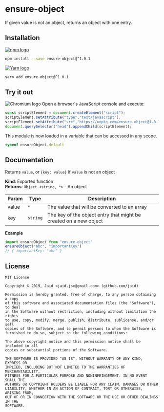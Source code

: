 # ensure-object


If given value is not an object, returns an object with one entry.

## Installation
<a href='https://npmjs.com/package/ensure-object'><img alt='npm logo' src='https://github.com/Jaid/action-readme/raw/master/images/base-assets/npm.png'/></a>
```bash
npm install --save ensure-object@^1.0.1
```
<a href='https://yarnpkg.com/package/ensure-object'><img alt='Yarn logo' src='https://github.com/Jaid/action-readme/raw/master/images/base-assets/yarn.png'/></a>
```bash
yarn add ensure-object@^1.0.1
```


## Try it out
<img alt='Chromium logo' src='https://github.com/Jaid/action-readme/raw/master/images/base-assets/browser.png'/>
Open a browser's JavaScript console and execute:

```javascript
const scriptElement = document.createElement("script");
scriptElement.setAttribute("type","text/javascript");
scriptElement.setAttribute("src","https://unpkg.com/ensure-object@1.0.1");
document.querySelector("head").appendChild(scriptElement);
```

This module is now loaded in a variable that can be accessed in any scope.

```javascript
typeof ensureObject.default
```

## Documentation
Returns `value`, or `{key: value}` if `value` is not an object

**Kind**: Exported function  
**Returns**: <code>Object.&lt;string, \*&gt;</code> - An object  

| Param | Type | Description |
| --- | --- | --- |
| value | <code>\*</code> | The value that will be converted to an array |
| key | <code>string</code> | The key of the object entry that might be created on a new object |

**Example**  
```javascript
import ensureObject from "ensure-object"
ensureObject("abc", "importantKey")
// { importantKey: "abc" }
```


## License
```text
MIT License

Copyright © 2019, Jaid <jaid.jsx@gmail.com> (github.com/jaid)

Permission is hereby granted, free of charge, to any person obtaining a copy
of this software and associated documentation files (the "Software"), to deal
in the Software without restriction, including without limitation the rights
to use, copy, modify, merge, publish, distribute, sublicense, and/or sell
copies of the Software, and to permit persons to whom the Software is
furnished to do so, subject to the following conditions:

The above copyright notice and this permission notice shall be included in all
copies or substantial portions of the Software.

THE SOFTWARE IS PROVIDED "AS IS", WITHOUT WARRANTY OF ANY KIND, EXPRESS OR
IMPLIED, INCLUDING BUT NOT LIMITED TO THE WARRANTIES OF MERCHANTABILITY,
FITNESS FOR A PARTICULAR PURPOSE AND NONINFRINGEMENT. IN NO EVENT SHALL THE
AUTHORS OR COPYRIGHT HOLDERS BE LIABLE FOR ANY CLAIM, DAMAGES OR OTHER
LIABILITY, WHETHER IN AN ACTION OF CONTRACT, TORT OR OTHERWISE, ARISING FROM,
OUT OF OR IN CONNECTION WITH THE SOFTWARE OR THE USE OR OTHER DEALINGS IN THE
SOFTWARE.
```
